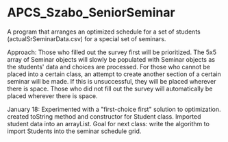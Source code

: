 # APCS_Szabo_SeniorSeminar

A program that arranges an optimized schedule for a set of students (actualSrSeminarData.csv) for a special set of seminars.

Approach: Those who filled out the survey first will be prioritized. The 5x5 array of Seminar objects will slowly be populated with Seminar objects as the students' data and choices are processed. For those who cannot be placed into a certain class, an attempt to create another section of a certain seminar will be made. If this is unsuccessful, they will be placed wherever there is space. Those who did not fill out the survey will automatically be placed wherever there is space. 

January 18: Experimented with a "first-choice first" solution to optimization. created toString method and constructor for Student class. Imported student data into an arrayList. Goal for next class: write the algorithm to import Students into the seminar schedule grid.
